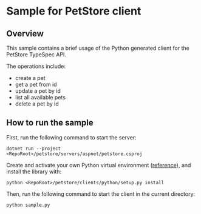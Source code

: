 # Sample for PetStore client

## Overview

This sample contains a brief usage of the Python generated client for the PetStore TypeSpec API.

The operations include:
- create a pet
- get a pet from id
- update a pet by id
- list all available pets
- delete a pet by id

## How to run the sample

First, run the following command to start the server:
```
dotnet run --project <RepoRoot>/petstore/servers/aspnet/petstore.csproj
```

Create and activate your own Python virtual environment ([reference](https://docs.python.org/3/library/venv.html)), and install the library with:
```
python <RepoRoot>/petstore/clients/python/setup.py install
```

Then, run the following command to start the client in the current directory:
```
python sample.py
```